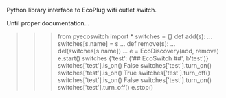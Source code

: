 Python library interface to EcoPlug wifi outlet switch.

Until proper documentation...

>>> from pyecoswitch import *
>>> switches = {}
>>> def add(s):
...     switches[s.name] = s
... 
>>> def remove(s):
...     del(switches[s.name])
... 
>>> e = EcoDiscovery(add, remove)
>>> e.start()
>>> switches
{'test': ('## EcoSwitch ##', b'test')}
>>> switches['test'].is_on()
False
>>> switches['test'].turn_on()
>>> switches['test'].is_on()
True
>>> switches['test'].turn_off()
>>> switches['test'].is_on()
False
>>> switches['test'].turn_on()
>>> switches['test'].turn_off()
>>> e.stop()
